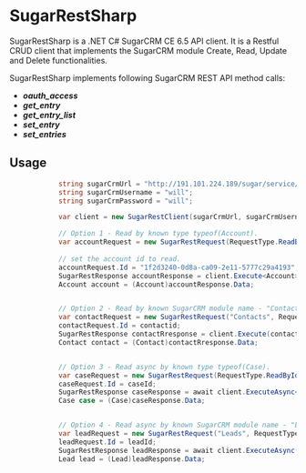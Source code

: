 # SugarRestSharp
SugarRestSharp is a .NET C# SugarCRM CE 6.5 API client. It is a Restful CRUD client that implements the SugarCRM module Create, Read, Update and Delete functionalities.

SugarRestSharp implements following SugarCRM REST API method calls:
* **_oauth_access_**
* **_get_entry_**
* **_get_entry_list_**
* **_set_entry_**
* **_set_entries_**

## Usage
```cs
            string sugarCrmUrl = "http://191.101.224.189/sugar/service/v4_1/rest.php";
            string sugarCrmUsername = "will";
            string sugarCrmPassword = "will";

            var client = new SugarRestClient(sugarCrmUrl, sugarCrmUsername, sugarCrmPassword);

            // Option 1 - Read by known type typeof(Account).
            var accountRequest = new SugarRestRequest(RequestType.ReadById);
            
            // set the account id to read.
            accountRequest.Id = "1f2d3240-0d8a-ca09-2e11-5777c29a4193";
            SugarRestResponse accountResponse = client.Execute<Account>(accountRequest);
            Account account = (Account)accountResponse.Data;


            // Option 2 - Read by known SugarCRM module name - "Contacts".
            var contactRequest = new SugarRestRequest("Contacts", RequestType.ReadById);
            contactRequest.Id = contactid;
            SugarRestResponse contactRresponse = client.Execute(contactRequest);
            Contact contact = (Contact)contactRresponse.Data;


            // Option 3 - Read async by known type typeof(Case).
            var caseRequest = new SugarRestRequest(RequestType.ReadById);
            caseRequest.Id = caseId;
            SugarRestResponse caseResponse = await client.ExecuteAsync<Case>(caseRequest);
            Case case = (Case)caseResponse.Data;


            // Option 4 - Read async by known SugarCRM module name - "Leads".
            var leadRequest = new SugarRestRequest("Leads", RequestType.ReadById);
            leadRequest.Id = leadId;
            SugarRestResponse leadResponse = await client.ExecuteAsync(leadRequest);
            Lead lead = (Lead)leadResponse.Data;
```

